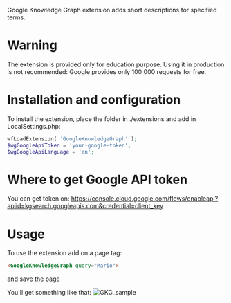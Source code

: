 Google Knowledge Graph extension adds short descriptions for specified terms.

# Warning
The extension is provided only for education purpose. 
Using it in production is not recommended: Google provides only 100 000 requests for free. 

# Installation and configuration
To install the extension, place the folder in ./extensions and add in LocalSettings.php:

```php
wfLoadExtension( 'GoogleKnowledgeGraph' );
$wgGoogleApiToken = 'your-google-token';
$wgGoogleApiLanguage = 'en';
```

# Where to get Google API token
You can get token on:
https://console.cloud.google.com/flows/enableapi?apiid=kgsearch.googleapis.com&credential=client_key

# Usage
To use the extension add on a page tag:

```html
<GoogleKnowledgeGraph query="Mario">
```
and save the page

You'll get something like that:
![GKG_sample](https://user-images.githubusercontent.com/4194526/111924847-ad33f600-8aa6-11eb-9eee-303169491641.jpg)

